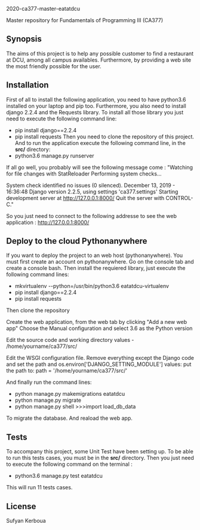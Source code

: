 2020-ca377-master-eatatdcu

Master repository for Fundamentals of Programming III (CA377)

## Synopsis

The aims of this project is to help any possible customer to find a restaurant at DCU, among all campus availables. Furthermore, by providing a web site the most friendly possible for the user.


## Installation

First of all to install the following application, you need to have python3.6 installed on your laptop and pip too.
Furthermore, you also need to install django 2.2.4 and the Requests library.
To install all those library you just need to execute the following command line:
- pip install django==2.2.4
- pip install requests
Then you need to clone the repository of this project.
And to run the application execute the following command line, in the **src/** directory:
- python3.6 manage.py runserver

If all go well, you probably will see the following message come :
"Watching for file changes with StatReloader
Performing system checks...

System check identified no issues (0 silenced).
December 13, 2019 - 16:36:48
Django version 2.2.5, using settings 'ca377.settings'
Starting development server at http://127.0.0.1:8000/
Quit the server with CONTROL-C."

So you just need to connect to the following addresse to see the web application : http://127.0.0.1:8000/

## Deploy to the cloud Pythonanywhere

If you want to deploy the project to an web host (pythonanywhere).
You must first create an account on pythonanywhere.
Go on the console tab and create a console bash.
Then install the requiered library, just execute the following command lines:
- mkvirtualenv --python=/usr/bin/python3.6 eatatdcu-virtualenv
- pip install django==2.2.4
- pip install requests

Then clone the repository

Create the web application, from the web tab by clicking "Add a new web app"
Choose the Manual configuration and select 3.6 as the Python version

Edit the source code and working directory values - /home/yourname/ca377/src/

Edit the WSGI configuration file. Remove everything except the Django code and set the path and os.environ['DJANGO_SETTING_MODULE'] values:
put the path to:
path = '/home/yourname/ca377/src/'

And finally run the command lines:
- python manage.py makemigrations eatatdcu
- python manage.py migrate 
- python manage.py shell >>>import load_db_data

To migrate the database.
And reaload the web app.




<!-- Provide code examples and explanations of how to get the project. -->


## Tests

To accompany this project, some Unit Test have been setting up.
To be able to run this tests cases, you must be in the **src/** directory.
Then you just need to execute the following command on the terminal :
- python3.6 manage.py test eatatdcu

This will run 11 tests cases.


## License

Sufyan Kerboua